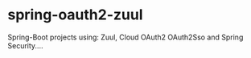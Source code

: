 # spring-oauth2-zuul
Spring-Boot projects using: Zuul, Cloud OAuth2 OAuth2Sso and Spring Security....
